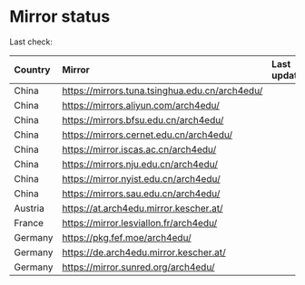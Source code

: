 <script src="./time.js"></script>
# Mirror status
Last check: <script type="text/javascript">localize(1726514222.8507428);</script>

|Country|Mirror|Last update|
|:------|:-----|:----------|
|China|https://mirrors.tuna.tsinghua.edu.cn/arch4edu/|<script type="text/javascript">localize(1726469127);</script>|
|China|https://mirrors.aliyun.com/arch4edu/|<script type="text/javascript">localize(1726469127);</script>|
|China|https://mirrors.bfsu.edu.cn/arch4edu/|<script type="text/javascript">localize(1726469127);</script>|
|China|https://mirrors.cernet.edu.cn/arch4edu/|<script type="text/javascript">localize(1726469127);</script>|
|China|https://mirror.iscas.ac.cn/arch4edu/|<script type="text/javascript">localize(1726469127);</script>|
|China|https://mirrors.nju.edu.cn/arch4edu/|<script type="text/javascript">localize(1726469127);</script>|
|China|https://mirror.nyist.edu.cn/arch4edu/|<script type="text/javascript">localize(1726469127);</script>|
|China|https://mirrors.sau.edu.cn/arch4edu/|<script type="text/javascript">localize(1726469127);</script>|
|Austria|https://at.arch4edu.mirror.kescher.at/|<script type="text/javascript">localize(1726469127);</script>|
|France|https://mirror.lesviallon.fr/arch4edu/|<script type="text/javascript">localize(1726469127);</script>|
|Germany|https://pkg.fef.moe/arch4edu/|<script type="text/javascript">localize(1726469127);</script>|
|Germany|https://de.arch4edu.mirror.kescher.at/|<script type="text/javascript">localize(1726469127);</script>|
|Germany|https://mirror.sunred.org/arch4edu/|<script type="text/javascript">localize(1726469127);</script>|

<script src="./tablefilter/tablefilter.js"></script>
<script src="./table.js"></script>